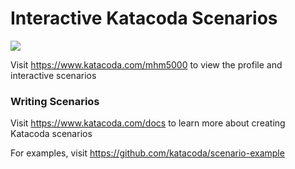 # Interactive Katacoda Scenarios

[![](http://shields.katacoda.com/katacoda/mhm5000/count.svg)](https://www.katacoda.com/mhm5000 "Get your profile on Katacoda.com")

Visit https://www.katacoda.com/mhm5000 to view the profile and interactive scenarios

### Writing Scenarios
Visit https://www.katacoda.com/docs to learn more about creating Katacoda scenarios

For examples, visit https://github.com/katacoda/scenario-example
